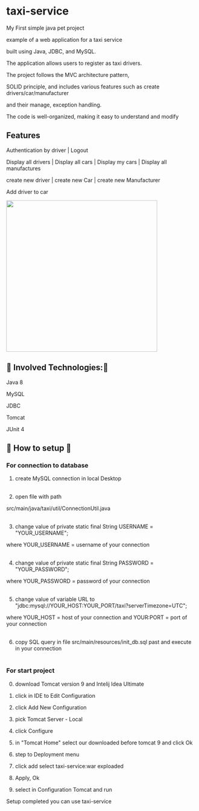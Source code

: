 ﻿# taxi-service

My First simple java pet project

 example of a web application for a taxi service
 
built using Java, JDBC, and MySQL.

The application allows users to register as taxi drivers.

The project follows the MVC architecture pattern,

SOLID principle, and includes various features such as create drivers/car/manufacturer 

and their manage, exception handling.

The code is well-organized, making it easy to understand and modify

## Features
Authentication by driver | Logout

Display all drivers | Display all cars | Display my cars | Display all manufactures

create new driver | create new Car | create new Manufacturer

Add driver to car

<img src="https://i.postimg.cc/WbyB6hgw/Screenshot-3.png" width = "400" >

## :rocket:	Involved Technologies::rocket:	

Java 8

MySQL

JDBC

Tomcat

JUnit 4

## :wrench:	 How to setup :wrench:	

### For connection to database

1. create MySQL connection in local Desktop <br/><br/>

2. open file with path

 src/main/java/taxi/util/ConnectionUtil.java <br/><br/>

3. change value of private static final String USERNAME = "YOUR_USERNAME";

 where YOUR_USERNAME = username of your connection <br/><br/>

4. change value of  private static final String PASSWORD = "YOUR_PASSWORD";

where YOUR_PASSWORD = password of your connection <br/><br/>

5. change value of variable URL to "jdbc:mysql://YOUR_HOST:YOUR_PORT/taxi?serverTimezone=UTC";

where YOUR_HOST = host of your connection and YOUR:PORT = port of your connection <br/><br/>

6. copy SQL query in file src/main/resources/init_db.sql past and execute in your connection <br/><br/>

### For start project 

0. download Tomcat version 9 and Intelij Idea Ultimate

1. click in IDE to Edit Configuration 

2. click Add New Configuration

3. pick Tomcat Server - Local

4. click Configure 

5. in "Tomcat Home" select our downloaded before tomcat 9 and click Ok

6. step to Deployment menu 

7. click add select taxi-service:war exploaded

8. Apply, Ok

9. select in Configuration Tomcat and run 

Setup completed you can use taxi-service





